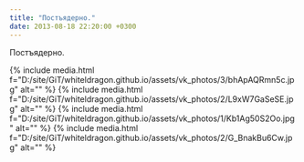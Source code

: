 ```yaml
---
title: "Постъядерно."
date: 2013-08-18 22:20:00 +0300
---
```


Постъядерно.


{% include media.html f="D:/site/GiT/whiteldragon.github.io/assets/vk_photos/3/bhApAQRmn5c.jpg" alt="" %}
{% include media.html f="D:/site/GiT/whiteldragon.github.io/assets/vk_photos/2/L9xW7GaSeSE.jpg" alt="" %}
{% include media.html f="D:/site/GiT/whiteldragon.github.io/assets/vk_photos/1/Kb1Ag50S2Oo.jpg" alt="" %}
{% include media.html f="D:/site/GiT/whiteldragon.github.io/assets/vk_photos/2/G_BnakBu6Cw.jpg" alt="" %}
